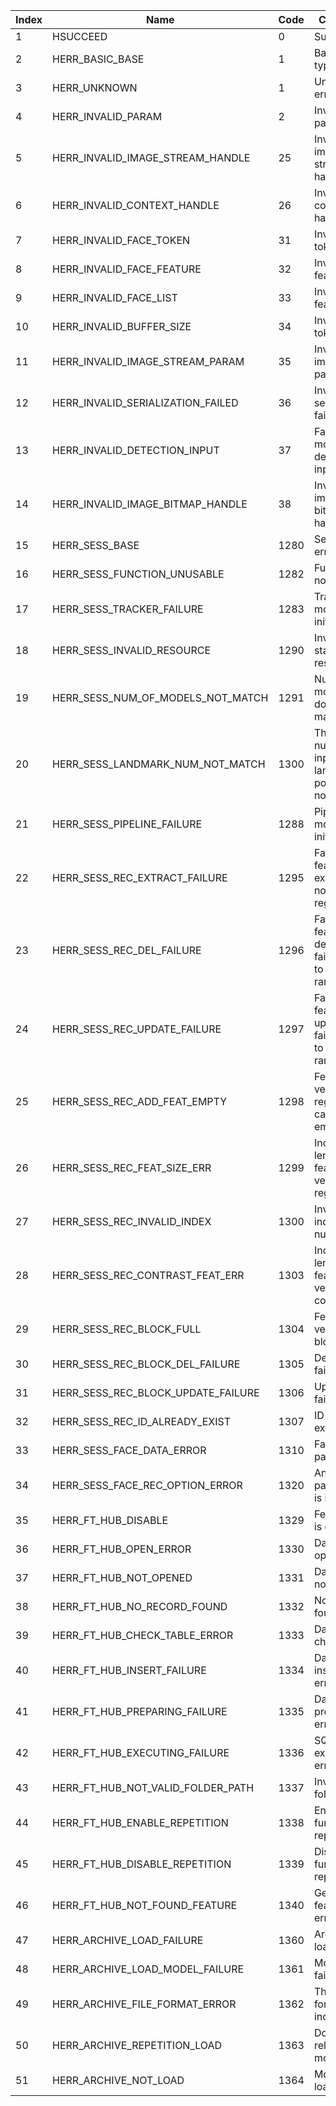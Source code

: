  | Index | Name | Code | Comment | 
 | --- | --- | --- | --- | 
 | 1 | HSUCCEED | 0 | Success | 
 | 2 | HERR_BASIC_BASE | 1 | Basic error types | 
 | 3 | HERR_UNKNOWN | 1 | Unknown error | 
 | 4 | HERR_INVALID_PARAM | 2 | Invalid parameter | 
 | 5 | HERR_INVALID_IMAGE_STREAM_HANDLE | 25 | Invalid image stream handle | 
 | 6 | HERR_INVALID_CONTEXT_HANDLE | 26 | Invalid context handle | 
 | 7 | HERR_INVALID_FACE_TOKEN | 31 | Invalid face token | 
 | 8 | HERR_INVALID_FACE_FEATURE | 32 | Invalid face feature | 
 | 9 | HERR_INVALID_FACE_LIST | 33 | Invalid face feature list | 
 | 10 | HERR_INVALID_BUFFER_SIZE | 34 | Invalid copy token | 
 | 11 | HERR_INVALID_IMAGE_STREAM_PARAM | 35 | Invalid image param | 
 | 12 | HERR_INVALID_SERIALIZATION_FAILED | 36 | Invalid face serialization failed | 
 | 13 | HERR_INVALID_DETECTION_INPUT | 37 | Failed to modify detector input size | 
 | 14 | HERR_INVALID_IMAGE_BITMAP_HANDLE | 38 | Invalid image bitmap handle | 
 | 15 | HERR_SESS_BASE | 1280 | Session error types | 
 | 16 | HERR_SESS_FUNCTION_UNUSABLE | 1282 | Function not usable | 
 | 17 | HERR_SESS_TRACKER_FAILURE | 1283 | Tracker module not initialized | 
 | 18 | HERR_SESS_INVALID_RESOURCE | 1290 | Invalid static resource | 
 | 19 | HERR_SESS_NUM_OF_MODELS_NOT_MATCH | 1291 | Number of models does not match | 
 | 20 | HERR_SESS_LANDMARK_NUM_NOT_MATCH | 1300 | The number of input landmark points does not match | 
 | 21 | HERR_SESS_PIPELINE_FAILURE | 1288 | Pipeline module not initialized | 
 | 22 | HERR_SESS_REC_EXTRACT_FAILURE | 1295 | Face feature extraction not registered | 
 | 23 | HERR_SESS_REC_DEL_FAILURE | 1296 | Face feature deletion failed due to out of range index | 
 | 24 | HERR_SESS_REC_UPDATE_FAILURE | 1297 | Face feature update failed due to out of range index | 
 | 25 | HERR_SESS_REC_ADD_FEAT_EMPTY | 1298 | Feature vector for registration cannot be empty | 
 | 26 | HERR_SESS_REC_FEAT_SIZE_ERR | 1299 | Incorrect length of feature vector for registration | 
 | 27 | HERR_SESS_REC_INVALID_INDEX | 1300 | Invalid index number | 
 | 28 | HERR_SESS_REC_CONTRAST_FEAT_ERR | 1303 | Incorrect length of feature vector for comparison | 
 | 29 | HERR_SESS_REC_BLOCK_FULL | 1304 | Feature vector block full | 
 | 30 | HERR_SESS_REC_BLOCK_DEL_FAILURE | 1305 | Deletion failed | 
 | 31 | HERR_SESS_REC_BLOCK_UPDATE_FAILURE | 1306 | Update failed | 
 | 32 | HERR_SESS_REC_ID_ALREADY_EXIST | 1307 | ID already exists | 
 | 33 | HERR_SESS_FACE_DATA_ERROR | 1310 | Face data parsing | 
 | 34 | HERR_SESS_FACE_REC_OPTION_ERROR | 1320 | An optional parameter is incorrect | 
 | 35 | HERR_FT_HUB_DISABLE | 1329 | FeatureHub is disabled | 
 | 36 | HERR_FT_HUB_OPEN_ERROR | 1330 | Database open error | 
 | 37 | HERR_FT_HUB_NOT_OPENED | 1331 | Database not opened | 
 | 38 | HERR_FT_HUB_NO_RECORD_FOUND | 1332 | No record found | 
 | 39 | HERR_FT_HUB_CHECK_TABLE_ERROR | 1333 | Data table check error | 
 | 40 | HERR_FT_HUB_INSERT_FAILURE | 1334 | Data insertion error | 
 | 41 | HERR_FT_HUB_PREPARING_FAILURE | 1335 | Data preparation error | 
 | 42 | HERR_FT_HUB_EXECUTING_FAILURE | 1336 | SQL execution error | 
 | 43 | HERR_FT_HUB_NOT_VALID_FOLDER_PATH | 1337 | Invalid folder path | 
 | 44 | HERR_FT_HUB_ENABLE_REPETITION | 1338 | Enable db function repeatedly | 
 | 45 | HERR_FT_HUB_DISABLE_REPETITION | 1339 | Disable db function repeatedly | 
 | 46 | HERR_FT_HUB_NOT_FOUND_FEATURE | 1340 | Get face feature error | 
 | 47 | HERR_ARCHIVE_LOAD_FAILURE | 1360 | Archive load failure | 
 | 48 | HERR_ARCHIVE_LOAD_MODEL_FAILURE | 1361 | Model load failure | 
 | 49 | HERR_ARCHIVE_FILE_FORMAT_ERROR | 1362 | The archive format is incorrect | 
 | 50 | HERR_ARCHIVE_REPETITION_LOAD | 1363 | Do not reload the model | 
 | 51 | HERR_ARCHIVE_NOT_LOAD | 1364 | Model not loaded | 
